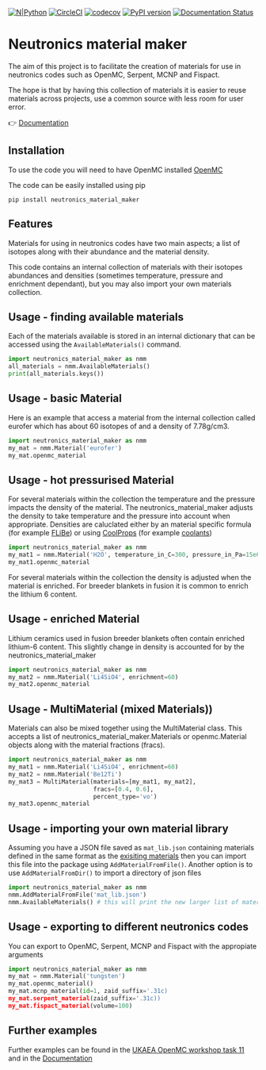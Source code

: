 
[![N|Python](https://www.python.org/static/community_logos/python-powered-w-100x40.png)](https://www.python.org)
[![CircleCI](https://circleci.com/gh/ukaea/neutronics_material_maker/tree/openmc_version.svg?style=svg)](https://circleci.com/gh/ukaea/neutronics_material_maker/tree/openmc_version)
[![codecov](https://codecov.io/gh/ukaea/neutronics_material_maker/branch/openmc_version/graph/badge.svg)](https://codecov.io/gh/ukaea/neutronics_material_maker)
[![PyPI version](https://badge.fury.io/py/neutronics-material-maker.svg)](https://badge.fury.io/py/neutronics-material-maker)
[![Documentation Status](https://readthedocs.org/projects/neutronics-material-maker/badge/?version=latest)](https://neutronics-material-maker.readthedocs.io/en/latest/?badge=latest)

# **Neutronics material maker**

The aim of this project is to facilitate the creation of materials for use in neutronics codes such as OpenMC, Serpent, MCNP and Fispact.

The hope is that by having this collection of materials it is easier to reuse materials across projects, use a common source with less room for user error.

:point_right: [Documentation](https://neutronics-material-maker.readthedocs.io/en/latest/)

## Installation

To use the code you will need to have OpenMC installed [OpenMC](https://docs.openmc.org/en/latest/quickinstall.html) 

The code can be easily installed using pip

```
pip install neutronics_material_maker
```

## Features

Materials for using in neutronics codes have two main aspects; a list of isotopes along with their abundance and the material density.

This code contains an internal collection of materials with their isotopes abundances and densities (sometimes temperature, pressure and enrichment dependant), but you may also import your own materials collection.

## Usage - finding available materials

Each of the materials available is stored in an internal dictionary that can be accessed using the ```AvailableMaterials()``` command.

```python
import neutronics_material_maker as nmm
all_materials = nmm.AvailableMaterials()
print(all_materials.keys())
```

## Usage - basic Material

Here is an example that access a material from the internal collection called eurofer which has about 60 isotopes of and a density of 7.78g/cm3.

```python
import neutronics_material_maker as nmm
my_mat = nmm.Material('eurofer')
my_mat.openmc_material
```

## Usage - hot pressurised Material

For several materials within the collection the temperature and the pressure impacts the density of the material. The neutronics_material_maker adjusts the density to take temperature and the pressure into account when appropriate. Densities are caluclated either by an material specific formula (for example [FLiBe](https://github.com/ukaea/neutronics_material_maker/blob/openmc_version/neutronics_material_maker/data/multiplier_and_breeder_materials.json)) or using [CoolProps](https://pypi.org/project/CoolProp/) (for example [coolants](https://github.com/ukaea/neutronics_material_maker/blob/openmc_version/neutronics_material_maker/data/coolant_materials.json))

```python
import neutronics_material_maker as nmm
my_mat1 = nmm.Material('H2O', temperature_in_C=300, pressure_in_Pa=15e6)
my_mat1.openmc_material
```

For several materials within the collection the density is adjusted when the material is enriched. For breeder blankets in fusion it is common to enrich the lithium 6 content.

## Usage - enriched Material

Lithium ceramics used in fusion breeder blankets often contain enriched lithium-6 content. This slightly change in density is accounted for by the neutronics_material_maker

```python
import neutronics_material_maker as nmm
my_mat2 = nmm.Material('Li4SiO4', enrichment=60)
my_mat2.openmc_material
```


## Usage - MultiMaterial (mixed Materials))

Materials can also be mixed together using the MultiMaterial class. This accepts a list of neutronics_material_maker.Materials or openmc.Material objects along with the material fractions (fracs).

```python
import neutronics_material_maker as nmm
my_mat1 = nmm.Material('Li4SiO4', enrichment=60)
my_mat2 = nmm.Material('Be12Ti')
my_mat3 = MultiMaterial(materials=[my_mat1, my_mat2],
                        fracs=[0.4, 0.6],
                        percent_type='vo')
my_mat3.openmc_material
```

## Usage - importing your own material library

Assuming you have a JSON file saved as ```mat_lib.json``` containing materials defined in the same format as the [exisiting materials](https://github.com/ukaea/neutronics_material_maker/tree/openmc_version/neutronics_material_maker/data) then you can import this file into the package using ```AddMaterialFromFile()```. Another option is to use ```AddMaterialFromDir()``` to import a directory of json files

```python
import neutronics_material_maker as nmm
nmm.AddMaterialFromFile('mat_lib.json')
nmm.AvailableMaterials() # this will print the new larger list of materials
```

## Usage - exporting to different neutronics codes

You can export to OpenMC, Serpent, MCNP and Fispact with the appropiate arguments

```python
import neutronics_material_maker as nmm
my_mat = nmm.Material('tungsten')
my_mat.openmc_material()
my_mat.mcnp_material(id=1, zaid_suffix='.31c)
my_mat.serpent_material(zaid_suffix='.31c))
my_mat.fispact_material(volume=100)
```

## Further examples

Further examples can be found in the [UKAEA OpenMC workshop task 11](https://github.com/ukaea/openmc_workshop/tree/master/tasks/task_11) and in the [Documentation](https://neutronics-material-maker.readthedocs.io/en/latest/)
